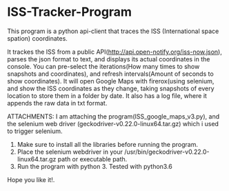 # ISS-Tracker-Program
This program is a python api-client that traces the ISS (International space spation) coordinates.

It trackes the ISS from a public API(http://api.open-notify.org/iss-now.json), parses the json format to text, and displays its actual coordinates in the console.
You can pre-select the iterations(How many times to show snapshots and coordinates), and refresh intervals(Amount of seconds to show coordinates). 
It will open Google Maps with firerox(using selenium, and show the ISS coordinates as they change, 
taking snapshots of every location to store them in a folder by date. It also has a log file, 
where it appends the raw data in txt format.

ATTACHMENTS: I am attaching the program(ISS_google_maps_v3.py), and the selenium web driver (geckodriver-v0.22.0-linux64.tar.gz) which i used to trigger selenium.

1. Make sure to install all the libraries before running the program.
2. Place the selenium webdriver in your /usr/bin/geckodriver-v0.22.0-linux64.tar.gz path
or executable path.
3. Run the program with python 3. Tested with python3.6

Hope you like it!.




